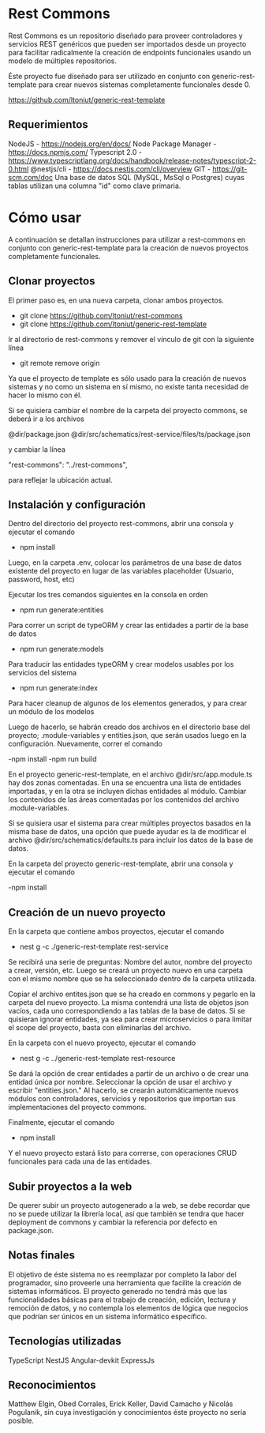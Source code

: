# Rest Commons

Rest Commons es un repositorio diseñado para proveer controladores y servicios REST genéricos que pueden ser importados desde un proyecto para facilitar radicalmente la creación de endpoints funcionales usando un modelo de múltiples repositorios.

Éste proyecto fue diseñado para ser utilizado en conjunto con generic-rest-template para crear nuevos sistemas completamente funcionales desde 0.

https://github.com/ltoniut/generic-rest-template

## Requerimientos

NodeJS - https://nodejs.org/en/docs/
Node Package Manager - https://docs.npmjs.com/
Typescript 2.0 - https://www.typescriptlang.org/docs/handbook/release-notes/typescript-2-0.html
@nestjs/cli - https://docs.nestjs.com/cli/overview
GIT - https://git-scm.com/doc
Una base de datos SQL (MySQL, MsSql o Postgres) cuyas tablas utilizan una columna "id" como clave primaria.

# Cómo usar

A continuación se detallan instrucciones para utilizar a rest-commons en conjunto con generic-rest-template para la creación de nuevos proyectos completamente funcionales.

## Clonar proyectos

El primer paso es, en una nueva carpeta, clonar ambos proyectos.

- git clone https://github.com/ltoniut/rest-commons
- git clone https://github.com/ltoniut/generic-rest-template

Ir al directorio de rest-commons y remover el vínculo de git con la siguiente línea

- git remote remove origin

Ya que el proyecto de template es sólo usado para la creación de nuevos sistemas y no como un sistema en sí mismo, no existe tanta necesidad de hacer lo mismo con él.

Si se quisiera cambiar el nombre de la carpeta del proyecto commons, se deberá ir a los archivos 

@dir/package.json
@dir/src/schematics/rest-service/files/ts/package.json

y cambiar la línea

"rest-commons": "../rest-commons",

para reflejar la ubicación actual.

## Instalación y configuración

Dentro del directorio del proyecto rest-commons, abrir una consola y ejecutar el comando

- npm install

Luego, en la carpeta .env, colocar los parámetros de una base de datos existente del proyecto en lugar de las variables placeholder (Usuario, password, host, etc)

Ejecutar los tres comandos siguientes en la consola en orden

- npm run generate:entities

Para correr un script de typeORM y crear las entidades a partir de la base de datos

- npm run generate:models

Para traducir las entidades typeORM y crear modelos usables por los servicios del sistema

- npm run generate:index

Para hacer cleanup de algunos de los elementos generados, y para crear un módulo de los modelos

Luego de hacerlo, se habrán creado dos archivos en el directorio base del proyecto; .module-variables y entities.json, que serán usados luego en la configuración. Nuevamente, correr el comando

-npm install
-npm run build

En el proyecto generic-rest-template, en el archivo @dir/src/app.module.ts hay dos zonas comentadas. En una se encuentra una lista de entidades importadas, y en la otra se incluyen dichas entidades al módulo. Cambiar los contenidos de las áreas comentadas por los contenidos del archivo .module-variables.

Si se quisiera usar el sistema para crear múltiples proyectos basados en la misma base de datos, una opción que puede ayudar es la de modificar el archivo @dir/src/schematics/defaults.ts para incluir los datos de la base de datos.

En la carpeta del proyecto generic-rest-template, abrir una consola y ejecutar el comando

-npm install

## Creación de un nuevo proyecto

En la carpeta que contiene ambos proyectos, ejecutar el comando

- nest g -c ./generic-rest-template rest-service

Se recibirá una serie de preguntas: Nombre del autor, nombre del proyecto a crear, versión, etc. Luego se creará un proyecto nuevo en una carpeta con el mismo nombre que se ha seleccionado dentro de la carpeta utilizada.

Copiar el archivo entites.json que se ha creado en commons y pegarlo en la carpeta del nuevo proyecto. La misma contendrá una lista de objetos json vacíos, cada uno correspondiendo a las tablas de la base de datos. Si se quisieran ignorar entidades, ya sea para crear microservicios o para limitar el scope del proyecto, basta con eliminarlas del archivo.

En la carpeta con el nuevo proyecto, ejecutar el comando

- nest g -c ../generic-rest-template rest-resource

Se dará la opción de crear entidades a partir de un archivo o de crear una entidad única por nombre. Seleccionar la opción de usar el archivo y escribir "entities.json." Al hacerlo, se crearán automáticamente nuevos módulos con controladores, servicios y repositorios que importan sus implementaciones del proyecto commons.

Finalmente, ejecutar el comando

- npm install

Y el nuevo proyecto estará listo para correrse, con operaciones CRUD funcionales para cada una de las entidades.

## Subir proyectos a la web

De querer subir un proyecto autogenerado a la web, se debe recordar que no se puede utilizar la librería local, así que también se tendra que hacer deployment de commons y cambiar la referencia por defecto en package.json. 

## Notas finales

El objetivo de éste sistema no es reemplazar por completo la labor del programador, sino proveerle una herramienta que facilite la creación de sistemas informáticos. El proyecto generado no tendrá más que las funcionalidades básicas para el trabajo de creación, edición, lectura y remoción de datos, y no contempla los elementos de lógica que negocios que podrían ser únicos en un sistema informático específico.

## Tecnologías utilizadas

TypeScript
NestJS
Angular-devkit
ExpressJs

## Reconocimientos

Matthew Elgin, Obed Corrales, Erick Keller, David Camacho y Nicolás Pogulanik, sin cuya investigación y conocimientos éste proyecto no sería posible.
